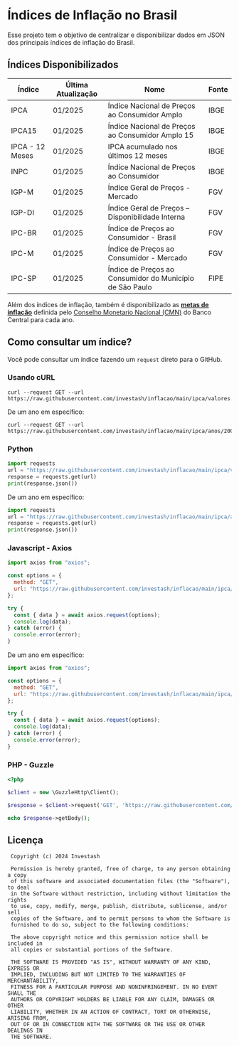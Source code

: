 # Índices de Inflação no Brasil

Esse projeto tem o objetivo de centralizar e disponibilizar dados em JSON dos principais índices de inflação do Brasil.

## Índices Disponibilizados

| Índice          | Última Atualização | Nome                                                     | Fonte |
| --------------- | ------------------ | -------------------------------------------------------- | ----- |
| IPCA            | 01/2025            | Índice Nacional de Preços ao Consumidor Amplo            | IBGE  |
| IPCA15          | 01/2025            | Índice Nacional de Preços ao Consumidor Amplo 15         | IBGE  |
| IPCA - 12 Meses | 01/2025            | IPCA acumulado nos últimos 12 meses                      | IBGE  |
| INPC            | 01/2025            | Índice Nacional de Preços ao Consumidor                  | IBGE  |
| IGP-M           | 01/2025            | Índice Geral de Preços - Mercado                         | FGV   |
| IGP-DI          | 01/2025            | Índice Geral de Preços – Disponibilidade Interna         | FGV   |
| IPC-BR          | 01/2025            | Índice de Preços ao Consumidor - Brasil                  | FGV   |
| IPC-M           | 01/2025            | Índice de Preços ao Consumidor - Mercado                 | FGV   |
| IPC-SP          | 01/2025            | Índice de Preços ao Consumidor do Município de São Paulo | FIPE  |

Além dos índices de inflação, também é disponibilizado as **[metas de inflação](metas-de-inflacao.json)** definida pelo [Conselho Monetario Nacional (CMN)](https://www.bcb.gov.br/acessoinformacao/cmn) do Banco Central para cada ano.

## Como consultar um índice?

Você pode consultar um índice fazendo um `request` direto para o GitHub.

### Usando cURL

```shell
curl --request GET --url https://raw.githubusercontent.com/investash/inflacao/main/ipca/valores.json
```

De um ano em específico:

```shell
curl --request GET --url https://raw.githubusercontent.com/investash/inflacao/main/ipca/anos/2005.json
```

### Python

```python
import requests
url = "https://raw.githubusercontent.com/investash/inflacao/main/ipca/valores.json"
response = requests.get(url)
print(response.json())
```

De um ano em específico:

```python
import requests
url = "https://raw.githubusercontent.com/investash/inflacao/main/ipca/anos/2005.json"
response = requests.get(url)
print(response.json())
```

### Javascript - Axios

```javascript
import axios from "axios";

const options = {
  method: "GET",
  url: "https://raw.githubusercontent.com/investash/inflacao/main/ipca/valores.json",
};

try {
  const { data } = await axios.request(options);
  console.log(data);
} catch (error) {
  console.error(error);
}
```

De um ano em específico:

```javascript
import axios from "axios";

const options = {
  method: "GET",
  url: "https://raw.githubusercontent.com/investash/inflacao/main/ipca/anos/2005.json",
};

try {
  const { data } = await axios.request(options);
  console.log(data);
} catch (error) {
  console.error(error);
}
```

### PHP - Guzzle

```php
<?php

$client = new \GuzzleHttp\Client();

$response = $client->request('GET', 'https://raw.githubusercontent.com/investash/inflacao/main/ipca/anos/2005.json');

echo $response->getBody();
```

## Licença

```text
 Copyright (c) 2024 Investash

 Permission is hereby granted, free of charge, to any person obtaining a copy
 of this software and associated documentation files (the "Software"), to deal
 in the Software without restriction, including without limitation the rights
 to use, copy, modify, merge, publish, distribute, sublicense, and/or sell
 copies of the Software, and to permit persons to whom the Software is
 furnished to do so, subject to the following conditions:

 The above copyright notice and this permission notice shall be included in
 all copies or substantial portions of the Software.

 THE SOFTWARE IS PROVIDED "AS IS", WITHOUT WARRANTY OF ANY KIND, EXPRESS OR
 IMPLIED, INCLUDING BUT NOT LIMITED TO THE WARRANTIES OF MERCHANTABILITY,
 FITNESS FOR A PARTICULAR PURPOSE AND NONINFRINGEMENT. IN NO EVENT SHALL THE
 AUTHORS OR COPYRIGHT HOLDERS BE LIABLE FOR ANY CLAIM, DAMAGES OR OTHER
 LIABILITY, WHETHER IN AN ACTION OF CONTRACT, TORT OR OTHERWISE, ARISING FROM,
 OUT OF OR IN CONNECTION WITH THE SOFTWARE OR THE USE OR OTHER DEALINGS IN
 THE SOFTWARE.
```
